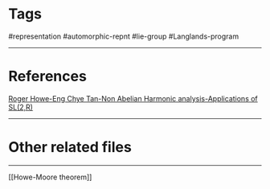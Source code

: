 # Tags
#representation #automorphic-repnt #lie-group #Langlands-program 

---

# References
[Roger Howe-Eng Chye Tan-Non Abelian Harmonic analysis-Applications of SL(2,R)](skim:///Users/zhdeng/Library/CloudStorage/OneDrive-tp3ns/Deng-Presonal%20Files/Mathematics/algebra%20and%20number%20thoery/langlands%20programme/Automrphic%20forms%20and%20Automorphic%20representation/Roger%20Howe,%20Eng%20Chye%20Tan%20-%20Non-Abelian%20Harmonic%20Analysis_%20Applications%20of%20SL%20(2,%E2%84%9D).pdf#page=11)

---


# Other related files


---

[[Howe-Moore theorem]]